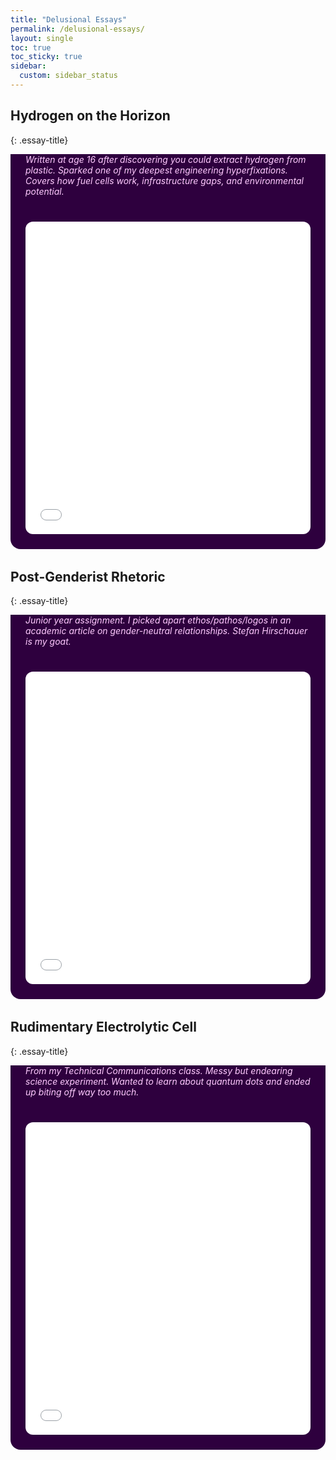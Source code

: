 ```yaml
---
title: "Delusional Essays"
permalink: /delusional-essays/
layout: single
toc: true
toc_sticky: true
sidebar:
  custom: sidebar_status
---
```


<style>
.essay-title {
  font-size: 1.75rem;
  margin-bottom: 0.5rem;
  background-color: #2e003e;
  padding: 1rem 1.5rem;
  border-top-left-radius: 1rem;
  border-top-right-radius: 1rem;
  color: white;
  max-width: 700px;
  margin: 2rem auto 0 auto;
}

.essay-meta {
  background-color: #2e003e;
  color: #ffccff;
  font-style: italic;
  padding: 0 1.5rem 1rem;
  max-width: 700px;
  margin: 0 auto;
}

.essay-frame-container {
  background-color: #2e003e;
  padding: 1.5rem;
  border-bottom-left-radius: 1rem;
  border-bottom-right-radius: 1rem;
  max-width: 700px;
  margin: 0 auto 2rem auto;
  box-sizing: border-box;
}

iframe {
  width: 100%;
  height: 500px;
  border: none;
  border-radius: 0.75rem;
}
</style>

## Hydrogen on the Horizon
{: .essay-title}

<div class="essay-meta">
Written at age 16 after discovering you could extract hydrogen from plastic. Sparked one of my deepest engineering hyperfixations. Covers how fuel cells work, infrastructure gaps, and environmental potential.
</div>

<div class="essay-frame-container">
  <iframe src="/assets/essays/hydrogen-onthe-horizon.pdf"></iframe>
</div>

## Post-Genderist Rhetoric
{: .essay-title}

<div class="essay-meta">
Junior year assignment. I picked apart ethos/pathos/logos in an academic article on gender-neutral relationships. Stefan Hirschauer is my goat.
</div>

<div class="essay-frame-container">
  <iframe src="/assets/essays/rhetoric_on_postgenderist_relationships.pdf"></iframe>
</div>

## Rudimentary Electrolytic Cell
{: .essay-title}

<div class="essay-meta">
From my Technical Communications class. Messy but endearing science experiment. Wanted to learn about quantum dots and ended up biting off way too much.
</div>

<div class="essay-frame-container">
  <iframe src="/assets/essays/rudimentary-electrolytic-cell.pdf"></iframe>
</div>
